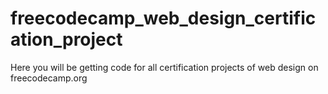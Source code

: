 # freecodecamp_web_design_certification_project
Here you will be getting code for all certification projects of web design on freecodecamp.org
